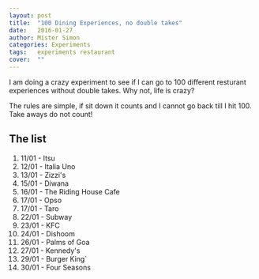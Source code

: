 ```yaml
---
layout: post
title:  "100 Dining Experiences, no double takes"
date:   2016-01-27
author: Mister Simon
categories: Experiments
tags:	experiments restaurant
cover:  ""
---
```


I am doing a crazy experiment to see if I can go to 100 different resturant experiences without double takes. Why not, life is crazy? 

The rules are simple, if sit down it counts and I cannot go back till I hit 100. Take aways do not count!

## The list 

1. 11/01 - Itsu
2. 12/01 - Italia Uno
3. 13/01 - Zizzi's
4. 15/01 - Diwana
5. 16/01 - The Riding House Cafe
6. 17/01 - Opso
7. 17/01 - Taro
9. 22/01 - Subway
10. 23/01 - KFC
12. 24/01 - Dishoom
13. 26/01 - Palms of Goa
14. 27/01 - Kennedy's
15. 29/01 - Burger King`
16. 30/01 - Four Seasons
